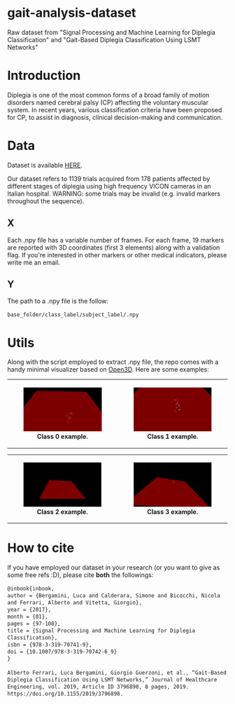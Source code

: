 # gait-analysis-dataset
Raw dataset from "Signal Processing and Machine Learning for Diplegia Classification" and "Gait-Based Diplegia Classification Using LSMT Networks"

# Introduction
Diplegia is one of the most common forms of a broad family of motion
disorders named cerebral palsy (CP) affecting the voluntary
muscular system. In recent years, various
classification criteria have been proposed for CP, to assist in diagnosis, clinical decision-making and communication. 

# Data
Dataset is available [HERE](https://drive.google.com/open?id=1ErKsk-7y6Z7ixHLEgBLAQ_9RdeoQwfWt).

Our dataset refers to 1139 trials acquired from 178 patients affected by different stages of diplegia using high frequency VICON
cameras in an Italian hospital.
WARNING: some trials may be invalid (e.g. invalid markers throughout the sequence).
## X
Each .npy file has a variable number of frames. 
For each frame, 19 markers are reported with 3D coordinates (first 3 elements) along with a validation flag.
If you're interested in other markers or other medical indicators, please write me an email.
## Y
The path to a .npy file is the follow:
```
base_folder/class_label/subject_label/.npy 
```
# Utils
Along with the script employed to extract .npy file, the repo comes with a handy minimal visualizer based on [Open3D](http://www.open3d.org/).
Here are some examples:

<table style="width:100%">
    <tr>
        <th>
            <p align="center">
            <img src="./img/5_3.gif" alt="Example" width="75%" height="75%">
            <br>Class 0 example.
            </p>
        </th>
        <th>
            <p align="center">
            <img src="./img/34_1.gif" alt="Example" width="75%" height="75%">
            <br>Class 1 example.
            </p>
        </th>
     </tr>
 </table>

<table style="width:100%">
    <tr>
        <th>
            <p align="center">
            <img src="./img/70_3.gif" alt="Example" width="75%" height="75%">
            <br>Class 2 example.
            </p>
        </th>
        <th>
            <p align="center">
            <img src="./img/114_1.gif" alt="Example" width="75%" height="75%">
            <br>Class 3 example.
            </p>
        </th>
     </tr>
 </table>

# How to cite
If you have employed our dataset in your research (or you want to give as some free refs :D),
please cite **both** the followings:
```
@inbook{inbook,
author = {Bergamini, Luca and Calderara, Simone and Bicocchi, Nicola and Ferrari, Alberto and Vitetta, Giorgio},
year = {2017},
month = {01},
pages = {97-108},
title = {Signal Processing and Machine Learning for Diplegia Classification},
isbn = {978-3-319-70741-9},
doi = {10.1007/978-3-319-70742-6_9}
}

Alberto Ferrari, Luca Bergamini, Giorgio Guerzoni, et al., “Gait-Based Diplegia Classification Using LSMT Networks,” Journal of Healthcare Engineering, vol. 2019, Article ID 3796898, 8 pages, 2019. https://doi.org/10.1155/2019/3796898.

```
